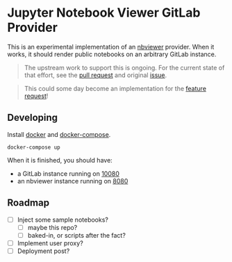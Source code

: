 # Jupyter Notebook Viewer GitLab Provider
This is an experimental implementation of an
[nbviewer](/jupyter/nbviewer) provider. When it works, it should render public 
notebooks on an arbitrary GitLab instance.

> The upstream work to support this is ongoing. For the current state of that 
effort, see the [pull request](/jupyter/nbviewer/pull/443) and
original [issue](/jupyter/nbviewer/issues/428).

> This could some day become an implementation for the
[feature request](/jupyter/nbviewer/issues/371)!


## Developing
Install [docker](https://docs.docker.com/installation/) and 
[docker-compose](http://docs.docker.com/compose/install/).

```
docker-compose up
```

When it is finished, you should have:
- a GitLab instance running on [10080](http://localhost:10080)
- an nbviewer instance running on [8080](http://localhost:8080)

## Roadmap
- [ ] Inject some sample notebooks?
  - [ ] maybe this repo?
  - [ ] baked-in, or scripts after the fact?
- [ ] Implement user proxy?
- [ ] Deployment post?